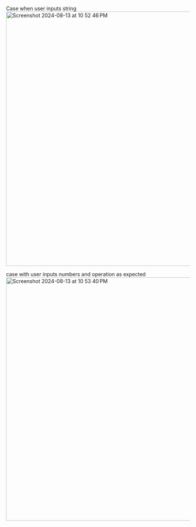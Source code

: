 Case when user inputs string
<img width="696" alt="Screenshot 2024-08-13 at 10 52 46 PM" src="https://github.com/user-attachments/assets/042839b8-fcdf-4d12-a8fc-6c27ef1eda0b">

case with user inputs numbers and operation as expected
<img width="666" alt="Screenshot 2024-08-13 at 10 53 40 PM" src="https://github.com/user-attachments/assets/3ac34c3d-1736-4f19-b369-e7126e60ea10">
